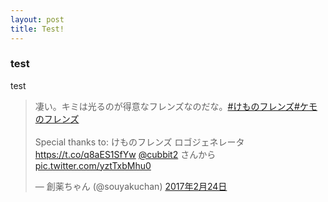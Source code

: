 ```yaml
---
layout: post
title: Test!
---
```


### test
test
<blockquote class="twitter-tweet" data-lang="ja"><p lang="ja" dir="ltr">凄い。キミは光るのが得意なフレンズなのだな。<a href="https://twitter.com/hashtag/%E3%81%91%E3%82%82%E3%81%AE%E3%83%95%E3%83%AC%E3%83%B3%E3%82%BA?src=hash&amp;ref_src=twsrc%5Etfw">#けものフレンズ</a><a href="https://twitter.com/hashtag/%E3%82%B1%E3%83%A2%E3%81%AE%E3%83%95%E3%83%AC%E3%83%B3%E3%82%BA?src=hash&amp;ref_src=twsrc%5Etfw">#ケモのフレンズ</a><br><br>Special thanks to: けものフレンズ ロゴジェネレータ<a href="https://t.co/q8aES1SfYw">https://t.co/q8aES1SfYw</a> <a href="https://twitter.com/cubbit2?ref_src=twsrc%5Etfw">@cubbit2</a> さんから <a href="https://t.co/yztTxbMhu0">pic.twitter.com/yztTxbMhu0</a></p>&mdash; 創薬ちゃん (@souyakuchan) <a href="https://twitter.com/souyakuchan/status/835039104744108033?ref_src=twsrc%5Etfw">2017年2月24日</a></blockquote>
<script async src="https://platform.twitter.com/widgets.js" charset="utf-8"></script>
